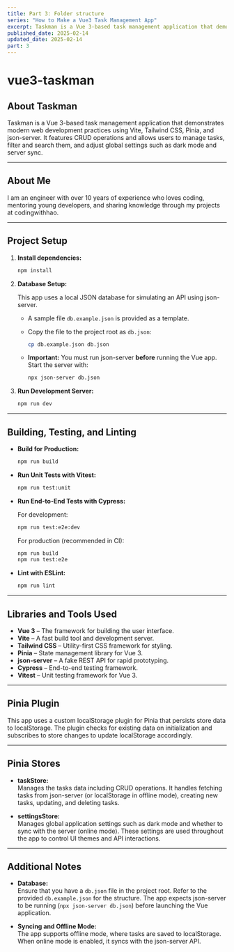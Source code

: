 ```yaml
---
title: Part 3: Folder structure
series: "How to Make a Vue3 Task Management App"
excerpt: Taskman is a Vue 3-based task management application that demonstrates modern web development practices using Vite, Tailwind CSS, Pinia, and json-server
published_date: 2025-02-14 
updated_date: 2025-02-14 
part: 3
---
```

# vue3-taskman

## About Taskman

Taskman is a Vue 3-based task management application that demonstrates modern web development practices using Vite, Tailwind CSS, Pinia, and json-server. It features CRUD operations and allows users to manage tasks, filter and search them, and adjust global settings such as dark mode and server sync.

---

## About Me

I am an engineer with over 10 years of experience who loves coding, mentoring young developers, and sharing knowledge through my projects at codingwithhao.

---

## Project Setup

1. **Install dependencies:**

   ```sh
   npm install
   ```

2. **Database Setup:**

   This app uses a local JSON database for simulating an API using json-server.

   - A sample file `db.example.json` is provided as a template.
   - Copy the file to the project root as `db.json`:

     ```sh
     cp db.example.json db.json
     ```

   - **Important:** You must run json-server **before** running the Vue app. Start the server with:

     ```sh
     npx json-server db.json
     ```

3. **Run Development Server:**

   ```sh
   npm run dev
   ```

---

## Building, Testing, and Linting

- **Build for Production:**

  ```sh
  npm run build
  ```

- **Run Unit Tests with Vitest:**

  ```sh
  npm run test:unit
  ```

- **Run End-to-End Tests with Cypress:**

  For development:

  ```sh
  npm run test:e2e:dev
  ```

  For production (recommended in CI):

  ```sh
  npm run build
  npm run test:e2e
  ```

- **Lint with ESLint:**

  ```sh
  npm run lint
  ```

---

## Libraries and Tools Used

- **Vue 3** – The framework for building the user interface.
- **Vite** – A fast build tool and development server.
- **Tailwind CSS** – Utility-first CSS framework for styling.
- **Pinia** – State management library for Vue 3.
- **json-server** – A fake REST API for rapid prototyping.
- **Cypress** – End-to-end testing framework.
- **Vitest** – Unit testing framework for Vue 3.

---

## Pinia Plugin

This app uses a custom localStorage plugin for Pinia that persists store data to localStorage. The plugin checks for existing data on initialization and subscribes to store changes to update localStorage accordingly.

---

## Pinia Stores

- **taskStore:**  
  Manages the tasks data including CRUD operations. It handles fetching tasks from json-server (or localStorage in offline mode), creating new tasks, updating, and deleting tasks.

- **settingsStore:**  
  Manages global application settings such as dark mode and whether to sync with the server (online mode). These settings are used throughout the app to control UI themes and API interactions.

---

## Additional Notes

- **Database:**  
  Ensure that you have a `db.json` file in the project root. Refer to the provided `db.example.json` for the structure. The app expects json-server to be running (`npx json-server db.json`) before launching the Vue application.

- **Syncing and Offline Mode:**  
  The app supports offline mode, where tasks are saved to localStorage. When online mode is enabled, it syncs with the json-server API.
